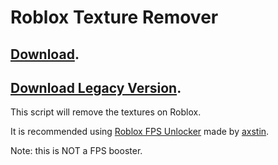 # Roblox Texture Remover
## [Download](https://github.com/OhRetro/Roblox-Texture-Remover/releases).
## [Download Legacy Version](https://github.com/OhRetro/Roblox-Texture-Remover/releases/tag/Legacy).
This script will remove the textures on Roblox.

It is recommended using [Roblox FPS Unlocker](https://github.com/axstin/rbxfpsunlocker/releases) made by [axstin](https://github.com/axstin).

Note: this is NOT a FPS booster.
